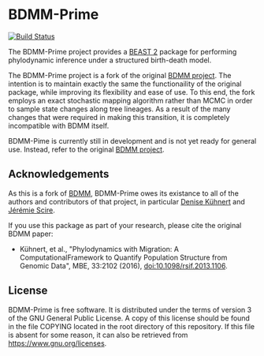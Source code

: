 BDMM-Prime
==========

[![Build Status](https://travis-ci.org/tgvaughan/BDMM-Prime.svg?branch=master)](https://travis-ci.org/tgvaughan/BDMM-Prime)

The BDMM-Prime project provides a [BEAST 2](http://www.beast2.org/) package for
performing phylodynamic inference under a structured birth-death model.

The BDMM-Prime project is a fork of the original
[BDMM project](https://github.com/denisekuehnert/bdmm).  The intention is to
maintain exactly the same the functionaility of the original package,
while improving its flexibility and ease of use. To this end, the fork
employs an exact stochastic mapping algorithm rather than MCMC in
order to sample state changes along tree lineages.  As a result of the
many changes that were required in making this transition, it is
completely incompatible with BDMM itself.

BDMM-Pime is currently still in development and is not yet ready for general use.
Instead, refer to the original [BDMM project](https://github.com/denisekuehnert/bdmm).

Acknowledgements
----------------

As this is a fork of [BDMM](https://github.com/denisekuehnert/bdmm),
BDMM-Prime owes its existance to all of the
authors and contributors of that project, in particular
[Denise Kühnert](https://github.com/denisekuehnert/) and
[Jérémie Scire](https://github.com/jscire).

If you use this package as part of your research, please cite the
original BDMM paper:

* Kühnert, et al., "Phylodynamics with Migration: A
  ComputationalFramework to Quantify Population Structure from Genomic
  Data", MBE, 33:2102 (2016),
  [doi:10.1098/rsif.2013.1106](http://dx.doi.org/10.1098/rsif.2013.1106).

License
-------

BDMM-Prime is free software.  It is distributed under the terms of version 3
of the GNU General Public License.  A copy of this license should
be found in the file COPYING located in the root directory of this repository.
If this file is absent for some reason, it can also be retrieved from
https://www.gnu.org/licenses.
